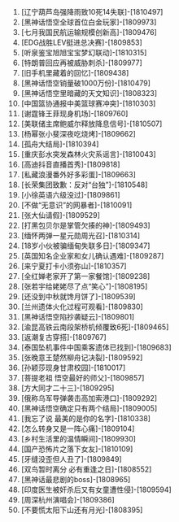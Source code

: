 
1. [辽宁葫芦岛强降雨致10死14失联]-[1810497]
1. [黑神话悟空全球首位白金玩家]-[1809973]
1. [七月我国民航运输规模创新高]-[1809476]
1. [EDG战胜LEV挺进总决赛]-[1809853]
1. [听泉鉴宝旭旭宝宝梦幻联动]-[1810315]
1. [特朗普回应再被威胁刺杀]-[1809977]
1. [旧手机里藏着的回忆]-[1809438]
1. [黑神话悟空销量破1000万份]-[1810479]
1. [黑神话悟空里暗藏的天文知识]-[1808323]
1. [中国篮协通报中美篮球赛冲突]-[1810303]
1. [谢霆锋王菲现身机场]-[1809760]
1. [美联储主席鲍威尔释放降息信号]-[1810507]
1. [杨幂张小斐深夜吃烧烤]-[1809662]
1. [孤舟大结局]-[1810394]
1. [重庆彭水突发森林火灾系谣言]-[1810043]
1. [高迪抖音直播首秀]-[1809818]
1. [私藏浪漫番外好多彩蛋]-[1809663]
1. [长荣集团致歉：反对“台独”]-[1810548]
1. [小徐英语六级没过]-[1809861]
1. [不做“无意识”的网暴者]-[1810091]
1. [张大仙请假]-[1809529]
1. [打黑包贝尔是掌管欠揍的神]-[1809493]
1. [缅怀两弹一星元勋周光召]-[1810314]
1. [18岁小伙被骗缅甸失联多日]-[1809347]
1. [英国知名企业家和女儿确认遇难]-[1809287]
1. [来宁夏打卡小须弥山]-[1810357]
1. [全红婵老家开了第一家餐馆]-[1809238]
1. [张若宇给姥姥尽了点“笑心”]-[1808195]
1. [还没到中秋就馋月饼了]-[1809539]
1. [兰州遗体火化过程可观看]-[1809830]
1. [黑神话悟空陷抄袭疑云]-[1809801]
1. [渝昆高铁云南段架桥机倾覆致6死]-[1809465]
1. [返潮复古穿搭]-[1809767]
1. [泰国坠机事件中国乘客遗体已找到]-[1809683]
1. [张晚意王楚然柳舟记决裂]-[1809592]
1. [孙颖莎现身甘肃校园]-[1810017]
1. [菩提老祖 悟空最好的师父]-[1809857]
1. [方大同才二十三]-[1809295]
1. [俄称乌军导弹袭击高加索港口]-[1809292]
1. [黑神话悟空确定只有两个结局]-[1809005]
1. [我忘了说 最美的是你的名字]-[1810338]
1. [怎么转身又是一阵心痛]-[1809104]
1. [乡村生活里的温情瞬间]-[1809930]
1. [国产恐怖片之落下女友]-[1810109]
1. [牙缝没歪但人丑了]-[1809849]
1. [双鸟暂时离分 必有重逢之日]-[1808552]
1. [黑神话最悲剧的boss]-[1808965]
1. [印度医生被奸杀后又有女童遭性侵]-[1809594]
1. [周深杭州演唱会]-[1809386]
1. [不要慌太阳下山还有月光]-[1808395]
